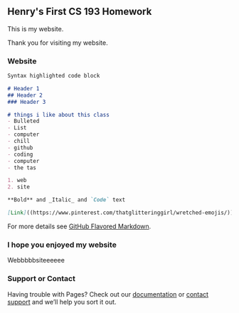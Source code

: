 ## Henry's First CS 193 Homework
This is my website.

Thank you for visiting my website.

### Website


```markdown
Syntax highlighted code block

# Header 1
## Header 2
### Header 3

# things i like about this class
- Bulleted
- List
- computer
- chill
- github
- coding
- computer
- the tas

1. web
2. site

**Bold** and _Italic_ and `Code` text

[Link]((https://www.pinterest.com/thatglitteringgirl/wretched-emojis/)) and ![Image](src)
```

For more details see [GitHub Flavored Markdown](https://guides.github.com/features/mastering-markdown/).

### I hope you enjoyed my website

Webbbbbsiteeeeee

### Support or Contact

Having trouble with Pages? Check out our [documentation](https://help.github.com/categories/github-pages-basics/) or [contact support](https://github.com/contact) and we’ll help you sort it out.
